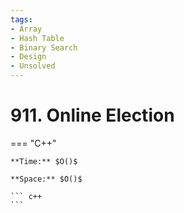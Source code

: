 ```yaml
---
tags:
- Array
- Hash Table
- Binary Search
- Design
- Unsolved
---
```



# 911. Online Election

=== "C++"

    **Time:** $O()$

    **Space:** $O()$

    ``` c++
    ```